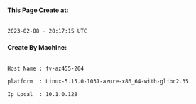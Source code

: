 
   
#### This Page Create at:

```bash

2023-02-08 - 20:17:15 UTC

```

#### Create By Machine:

```bash

Host Name : fv-az455-204

platform  : Linux-5.15.0-1031-azure-x86_64-with-glibc2.35

Ip Local  : 10.1.0.128

```

